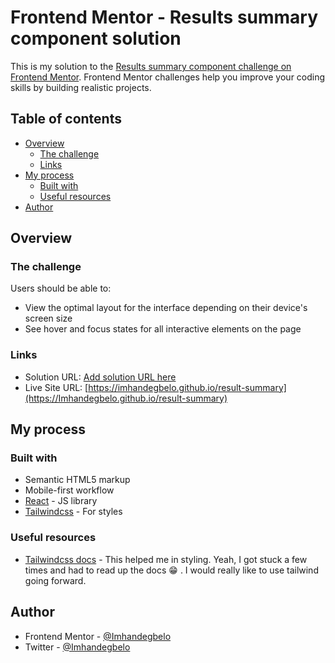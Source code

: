 # Frontend Mentor - Results summary component solution

This is my solution to the [Results summary component challenge on Frontend Mentor](https://www.frontendmentor.io/challenges/results-summary-component-CE_K6s0maV). Frontend Mentor challenges help you improve your coding skills by building realistic projects.

## Table of contents

- [Overview](#overview)
  - [The challenge](#the-challenge)
  - [Links](#links)
- [My process](#my-process)
  - [Built with](#built-with)
  - [Useful resources](#useful-resources)
- [Author](#author)

## Overview

### The challenge

Users should be able to:

- View the optimal layout for the interface depending on their device's screen size
- See hover and focus states for all interactive elements on the page

### Links

- Solution URL: [Add solution URL here](https://your-solution-url.com)
- Live Site URL: [https://imhandegbelo.github.io/result-summary](https://Imhandegbelo.github.io/result-summary)

## My process

### Built with

- Semantic HTML5 markup
- Mobile-first workflow
- [React](https://reactjs.org/) - JS library
- [Tailwindcss](https://tailwind.com) - For styles

### Useful resources

- [Tailwindcss docs](https://www.tailwindcss.com/docs) - This helped me in styling. Yeah, I got stuck a few times and had to read up the docs :grin: . I would really like to use tailwind going forward.

## Author

- Frontend Mentor - [@Imhandegbelo](https://www.frontendmentor.io/profile/Imhandegbelo)
- Twitter - [@Imhandegbelo](https://www.twitter.com/Imhandegbelo)
